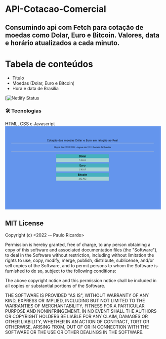 # API-Cotacao-Comercial

<h2>Consumindo api com Fetch para cotação de moedas como  
Dolar, Euro e Bitcoin.
Valores, data e horário atualizados a cada minuto.</h2>

<h2 Status:  🚀 Concluído .</h2>
 
Tabela de conteúdos
=================
<!--ts-->
   * Título
   * Moedas (Dolar, Euro e Bitcoin)
   * Hora e data de Brasília  
<!--te-->

[![Netlify Status]()

### 🛠 Tecnologias
HTML, CSS e Javascript
<br>
<img src=https://github.com/Rodrigues-PauloRicardo/API-Cotacao-Comercial/blob/main/capturaImg.png>
<br>


<h2>MIT License</h2>
Copyright (c) <2022 -- Paulo Ricardo>

Permission is hereby granted, free of charge, to any person obtaining a copy
of this software and associated documentation files (the "Software"), to deal
in the Software without restriction, including without limitation the rights
to use, copy, modify, merge, publish, distribute, sublicense, and/or sell
copies of the Software, and to permit persons to whom the Software is
furnished to do so, subject to the following conditions:

The above copyright notice and this permission notice shall be included in all
copies or substantial portions of the Software.

THE SOFTWARE IS PROVIDED "AS IS", WITHOUT WARRANTY OF ANY KIND, EXPRESS OR
IMPLIED, INCLUDING BUT NOT LIMITED TO THE WARRANTIES OF MERCHANTABILITY,
FITNESS FOR A PARTICULAR PURPOSE AND NONINFRINGEMENT. IN NO EVENT SHALL THE
AUTHORS OR COPYRIGHT HOLDERS BE LIABLE FOR ANY CLAIM, DAMAGES OR OTHER
LIABILITY, WHETHER IN AN ACTION OF CONTRACT, TORT OR OTHERWISE, ARISING FROM,
OUT OF OR IN CONNECTION WITH THE SOFTWARE OR THE USE OR OTHER DEALINGS IN THE
SOFTWARE.
